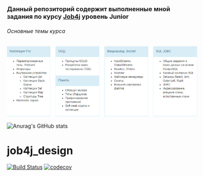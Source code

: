 ### Данный репозиторий содержит выполненные мной задания по курсу [Job4j](https://job4j.ru/) уровень Junior

###### Основные темы курса

![Image of junior](images/junior2.png)

![Anurag's GitHub stats](https://github-readme-stats.vercel.app/api?username=vnovopashin&show_icons=true&theme=gruvbox)




# job4j_design
[![Build Status](https://travis-ci.com/vnovopashin/job4j_design.svg?branch=master)](https://travis-ci.com/vnovopashin/job4j_design)
[![codecov](https://codecov.io/gh/vnovopashin/job4j_design/branch/master/graph/badge.svg)](https://codecov.io/gh/vnovopashin/job4j_design)